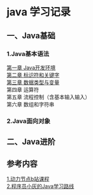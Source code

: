 # java 学习记录

## 一、Java基础

### 1.Java基本语法
  [第一章 Java开发环境](DongLiJieDian/chapter01-Java开发环境.md)  
  [第二章 标识符和关键字](DongLiJieDian/chapter02-标识符和关键字.md)  
  [第三章 数据类型与变量](DongLiJieDian/chapter03-数据类型与变量.md)  
  第四章 运算符  
  第五章 流程控制（含基本输入输入）  
  第六章 数组和字符串  
  
### 2.Java面向对象


## 二、Java进阶





## 参考内容
[1.动力节点b站课程](https://www.bilibili.com/video/BV1Rx411876f?from=search&seid=15187065879977678871&spm_id_from=333.337.0.0)  
[2.程序员小灰的Java学习路线](https://www.processon.com/view/link/61e780630e3e7406d94883c9#map)
